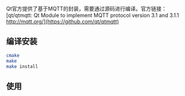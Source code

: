 Qt官方提供了基于MQTT的封装，需要通过源码进行编译。官方链接：[qt/qtmqtt: Qt Module to implement MQTT protocol version 3.1 and 3.1.1 http://mqtt.org/](https://github.com/qt/qtmqtt)

## 编译安装
```bash
cmake
make 
make install
```

## 使用
